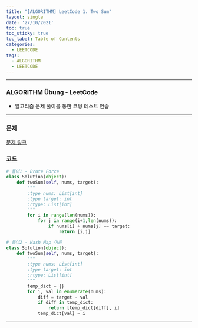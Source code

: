 ```yaml
---
title: "[ALGORITHM] LeetCode 1. Two Sum"
layout: single
date: '27/10/2021'
toc: true
toc_sticky: true
toc_label: Table of Contents
categories:
  - LEETCODE
tags:
  - ALGORITHM
  - LEETCODE
---
```


---
### ALGORITHM Übung - LeetCode
* 알고리즘 문제 풀이를 통한 코딩 테스트 연습

---

### 문제
<a href="https://leetcode.com/problems/two-sum/">문제 링크</a>

### 코드
```python
# 풀이1 - Brute Force
class Solution(object):
    def twoSum(self, nums, target):
        """
        :type nums: List[int]
        :type target: int
        :rtype: List[int]
        """
        for i in range(len(nums)):
            for j in range(i+1,len(nums)):
                if nums[i] + nums[j] == target:
                    return [i,j]

# 풀이2 - Hash Map 이용
class Solution(object):
    def twoSum(self, nums, target):
        """
        :type nums: List[int]
        :type target: int
        :rtype: List[int]
        """
        temp_dict = {}
        for i, val in enumerate(nums):
            diff = target - val
            if diff in temp_dict:
                return [temp_dict[diff], i]
            temp_dict[val] = i
```

---